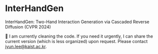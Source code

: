 # InterHandGen
InterHandGen: Two-Hand Interaction Generation via Cascaded Reverse Diffusion (CVPR 2024)

📌 I am currently cleaning the code. If you need it urgently, I can share the current version (which is less organized) upon request. Please contact jyun.lee@kaist.ac.kr.
